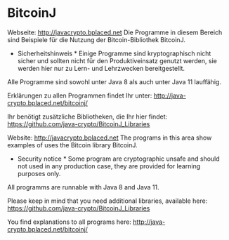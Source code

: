 # BitcoinJ

Webseite: http://javacrypto.bplaced.net Die Programme in diesem Bereich sind Beispiele für die Nutzung der Bitcoin-Bibliothek BitcoinJ.

* Sicherheitshinweis * Einige Programme sind kryptographisch nicht sicher und sollten nicht für den Produktiveinsatz genutzt werden, sie werden hier nur zu Lern- und Lehrzwecken bereitgestellt. 

Alle Programme sind sowohl unter Java 8 als auch unter Java 11 lauffähig.

Erklärungen zu allen Programmen findet Ihr unter: http://java-crypto.bplaced.net/bitcoinj/

Ihr benötigt zusätzliche Bibliotheken, die Ihr hier findet: https://github.com/java-crypto/BitcoinJ_Libraries

Website: http://javacrypto.bplaced.net The programs in this area show examples of uses the Bitcoin library BitcoinJ.

* Security notice * Some program are cryptographic unsafe and should not used in any production case, they are provided for learning purposes only. 

All programms are runnable with Java 8 and Java 11.

Please keep in mind that you need additional libraries, available here: https://github.com/java-crypto/BitcoinJ_Libraries

You find explanations to all programs here: http://java-crypto.bplaced.net/bitcoinj/

